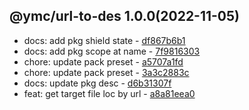 <a name="1.0.0">

## @ymc/url-to-des 1.0.0(2022-11-05)</a> 
- docs: add pkg shield state - [df867b6b1](https://github.com/ymc-github/js-idea/commit/2df867b6b1bb8037b7a6a2f24fc5116fc743a55d "docs(core): add pkg shield state&#10;&#10;update lin,tes state in readme.md&#10;update banner in dist&#10;&#10;generated by ymc@robot")
- docs: add pkg scope at name - [7f9816303](https://github.com/ymc-github/js-idea/commit/17f9816303affed7df6cf9d56cf31f4ee2c7cbd5 "docs(core): add pkg scope at name&#10;&#10;export setClassConstructor and alias&#10;export setClassMethod and alias&#10;export mixClass and alias&#10;export setClassMethodAlias&#10;&#10;generated by ymc@robot")
- chore: update pack preset - [a5707a1fd](https://github.com/ymc-github/js-idea/commit/2a5707a1fd6cde70cee971b4d9bff9313669b08b "chore(core): update pack preset&#10;&#10;export paramJsonToString&#10;export getValFromParam&#10;export camelizeFlags&#10;export getBuiltinConfig,getCliFlags&#10;&#10;generated by ymc@robot")
- chore: update pack preset - [3a3c2883c](https://github.com/ymc-github/js-idea/commit/53a3c2883cde6349aa21cc8a94c1887036a7efc2 "chore(core): update pack preset&#10;&#10;update packagejson.description&#10;&#10;generated by ymc@robot")
- docs: update pkg desc - [d6b31307f](https://github.com/ymc-github/js-idea/commit/6d6b31307f2459e8711f79e1b6074ad1a515ff9d "docs(core): update pkg desc&#10;&#10;")
- feat: get target file loc by url - [a8a81eea0](https://github.com/ymc-github/js-idea/commit/4a8a81eea0c08de55b32c4a94ec1dc9f39f78935 "feat(core): get target file loc by url&#10;&#10;")